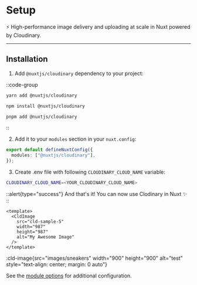 # Setup

⚡️ High-performance image delivery and uploading at scale in Nuxt powered by Cloudinary.

---

## Installation

1. Add `@nuxtjs/cloudinary` dependency to your project:

::code-group

```bash [Yarn]
yarn add @nuxtjs/cloudinary
```

```bash [NPM]
npm install @nuxtjs/cloudinary
```

```bash [PNPM]
pnpm add @nuxtjs/cloudinary
```

::

2. Add it to your `modules` section in your `nuxt.config`:

```ts
export default defineNuxtConfig({
  modules: ["@nuxtjs/cloudinary"],
});
```

3. Create .env file with following `CLOUDINARY_CLOUD_NAME` variable:

```bash
CLOUDINARY_CLOUD_NAME=<YOUR_CLOUDINARY_CLOUD_NAME>
```

::alert{type="success"}
And that's it! You can now use Clodinary in Nuxt ✨
::

```vue
<template>
  <CldImage
    src="cld-sample-5"
    width="987"
    height="987"
    alt="My Awesome Image"
  />
</template>
```

:cld-image{src="images/sneakers" width="900" height="900" alt="test" style="text-align: center; margin: 0 auto"}

See the [module options](/getting-started/options) for additional configuration.
